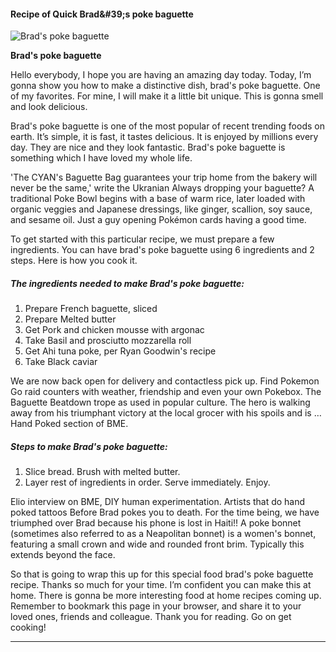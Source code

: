             

#### Recipe of Quick Brad&amp;#39;s poke baguette

![Brad's poke baguette](https://img-global.cpcdn.com/recipes/a5c1ccfe0f76b759/751x532cq70/brads-poke-baguette-recipe-main-photo.jpg)

**Brad's poke baguette**

Hello everybody, I hope you are having an amazing day today. Today, I’m gonna show you how to make a distinctive dish, brad's poke baguette. One of my favorites. For mine, I will make it a little bit unique. This is gonna smell and look delicious.

Brad's poke baguette is one of the most popular of recent trending foods on earth. It’s simple, it is fast, it tastes delicious. It is enjoyed by millions every day. They are nice and they look fantastic. Brad's poke baguette is something which I have loved my whole life.

'The CYAN's Baguette Bag guarantees your trip home from the bakery will never be the same,' write the Ukranian Always dropping your baguette? A traditional Poke Bowl begins with a base of warm rice, later loaded with organic veggies and Japanese dressings, like ginger, scallion, soy sauce, and sesame oil. Just a guy opening Pokémon cards having a good time.

To get started with this particular recipe, we must prepare a few ingredients. You can have brad's poke baguette using 6 ingredients and 2 steps. Here is how you cook it.

##### The ingredients needed to make Brad's poke baguette:

1.  Prepare French baguette, sliced
2.  Prepare Melted butter
3.  Get Pork and chicken mousse with argonac
4.  Take Basil and prosciutto mozzarella roll
5.  Get Ahi tuna poke, per Ryan Goodwin's recipe
6.  Take Black caviar

We are now back open for delivery and contactless pick up. Find Pokemon Go raid counters with weather, friendship and even your own Pokebox. The Baguette Beatdown trope as used in popular culture. The hero is walking away from his triumphant victory at the local grocer with his spoils and is … Hand Poked section of BME.

##### Steps to make Brad's poke baguette:

1.  Slice bread. Brush with melted butter.
2.  Layer rest of ingredients in order. Serve immediately. Enjoy.

Elio interview on BME, DIY human experimentation. Artists that do hand poked tattoos Before Brad pokes you to death. For the time being, we have triumphed over Brad because his phone is lost in Haiti!! A poke bonnet (sometimes also referred to as a Neapolitan bonnet) is a women's bonnet, featuring a small crown and wide and rounded front brim. Typically this extends beyond the face.

So that is going to wrap this up for this special food brad's poke baguette recipe. Thanks so much for your time. I’m confident you can make this at home. There is gonna be more interesting food at home recipes coming up. Remember to bookmark this page in your browser, and share it to your loved ones, friends and colleague. Thank you for reading. Go on get cooking!

* * *
